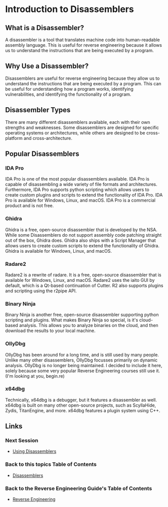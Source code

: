 # Introduction to Disassemblers

## What is a Disassembler?
A disassembler is a tool that translates machine code into human-readable assembly language. This is useful for reverse engineering because it allows us to understand the instructions that are being executed by a program.

## Why Use a Disassembler?
Disassemblers are useful for reverse engineering because they allow us to understand the instructions that are being executed by a program. This can be useful for understanding how a program works, identifying vulnerabilities, and identifying the functionality of a program.

## Disassembler Types
There are many different disassemblers available, each with their own strengths and weaknesses. Some disassemblers are designed for specific operating systems or architectures, while others are designed to be cross-platform and cross-architecture.

## Popular Disassemblers
### IDA Pro
IDA Pro is one of the most popular disassemblers available. IDA Pro is capable of disassembling a wide variety of file formats and architectures. Furthermore, IDA Pro supports python scripting which allows users to create custom plugins and scripts to extend the functionality of IDA Pro. IDA Pro is available for Windows, Linux, and macOS. IDA Pro is a commercial product and is not free.
### Ghidra
Ghidra is a free, open-source disassembler that is developed by the NSA. While some Disassemblers do not support assembly code patching straight out of the box, Ghidra does. Ghidra also ships with a Script Manager that allows users to create custom scripts to extend the functionality of Ghidra. Ghidra is available for Windows, Linux, and macOS.
### Radare2
Radare2 is a rewrite of radare. It is a free, open-source disassembler that is available for Windows, Linux, and macOS. Radare2 uses the iaito GUI by default, which is a Qt-based continuation of Cutter. R2 also supports plugins and scripting using the r2pipe API.
### Binary Ninja
Binary Ninja is another free, open-source disassembler supporting python scripting and plugins. What makes Binary Ninja so special, is it's cloud-based analysis. This allows you to analyze binaries on the cloud, and then download the results to your local machine.
### OllyDbg
OllyDbg has been around for a long time, and is still used by many people. Unlike many other disassemblers, OllyDbg focusses primarily on dynamic analysis. OllyDbg is no longer being maintained. I decided to include it here, solely because some very popular Reverse Engineering courses still use it. (I'm looking at you, begin.re)
### x64dbg
Technically, x64dbg is a debugger, but it features a disassembler as well. x64dbg is built on many other open-source projects, such as ScyllaHide, Zydis, TitanEngine, and more.
x64dbg features a plugin system using C++. 

## Links
### Next Session
- [Using Disassemblers](Using%20Disassemblers.md)
### Back to this topics Table of Contents
- [Disassemblers](Table%20of%20Contents.md)
### Back to the Reverse Engineering Guide's Table of Contents
- [Reverse Engineering](../README.md)